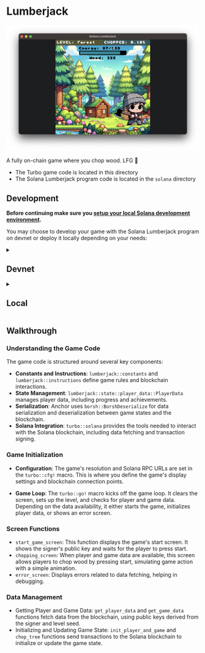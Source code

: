 # Lumberjack

![screenshot](./screenshot.png)

A fully on-chain game where you chop wood. LFG 😤

- The Turbo game code is located in this directory
- The Solana Lumberjack program code is located in the `solana` directory

## Development

**Before continuing make sure you [setup your local Solana development environment](https://solana.com/developers/guides/getstarted/setup-local-development).**

You may choose to develop your game with the Solana Lumberjack program on devnet or deploy it locally depending on your needs:

<details>
<summary><h2>Devnet</h2></summary>

If you want to focus on your game code and have no intention of modifying the Solana lumberjack program, you can follow the steps in this section.

1. **Configuration**

A version of the lumberjack prorgam is deployed on Solana devnet with the program ID `HvGnquJPQ37WpwoCoByDe7bbaWSoZyQMsj9iTtHat6xo`. To interact with it, update your configuration in `src/lib.rs` to the following:

```rust
turbo::cfg! {r#"
    name = "Solana Lumberjack"
    [settings]
    resolution = [256, 256]
    [solana]
    http-rpc-url = "http://api.devnet.solana.com"
    ws-rpc-url = "wss://api.devnet.solana.com"
"#}
```

2. **Get Devnet Sol**

Be sure to airdrop devnet sol to your local account:

```
solana airdrop 5 -u devnet
```

3. **Run your game**

```
TURBO_SOL_SIGNER=<YOUR_BASE58_ACCOUNT_PRIVATE_KEY> turbo run -w .
```

</details>

<details>

<summary><h2>Local</h2></summary>

1. **Configuration**

Ensure your `turbo::cgf!` Solana rpc urls point towards `localhost`:

```rust
turbo::cfg! {r#"
    name = "Solana Lumberjack"
    [settings]
    resolution = [256, 256]
    [solana]
    http-rpc-url = "http://localhost:8899"
    ws-rpc-url = "ws://localhost:8900"
"#}
```
 
2. **Run Your Local Solana Validator**

```rust
solana-test-validator
```

3. **Build & Deploy the Program**

After you run your local validator, you need to deploy the lumberjack program locally
In the solana-lumberjack/solana/lumberjack dir, run this:

```
cargo build-sbf && solana program deploy target/deploy/lumberjack.so --program-id lumberjack-keypair.json
```

After running, that should dump something like the following:

```
Error: Function _ZN112_$LT$solana_program..instruction..InstructionError$u20$as$u20$solana_frozen_abi..abi_example..AbiEnumVisitor$GT$13visit_for_abi17hb025dbcd5ce47bc7E Stack offset of 4584 exceeded max offset of 4096 by 488 bytes, please minimize large stack variables
    Finished release [optimized] target(s) in 0.23s
Program Id: HvGnquJPQ37WpwoCoByDe7bbaWSoZyQMsj9iTtHat6xo
```

**Note**: Using the `program-id` flag when deploying is important as it will ensure you get a consistent program id when deploying the program (`HvGnquJPQ37WpwoCoByDe7bbaWSoZyQMsj9iTtHat6xo`).

4. **Run your game**

```
TURBO_SOL_SIGNER=<YOUR_BASE58_ACCOUNT_PRIVATE_KEY> turbo run -w .
```

</details>

## Walkthrough

### Understanding the Game Code

The game code is structured around several key components:

- **Constants and Instructions**: `lumberjack::constants` and `lumberjack::instructions` define game rules and blockchain interactions.
- **State Management**: `lumberjack::state::player_data::PlayerData` manages player data, including progress and achievements.
- **Serialization**: Anchor uses `borsh::BorshDeserialize` for data serialization and deserialization between game states and the blockchain.
- **Solana Integration**: `turbo::solana` provides the tools needed to interact with the Solana blockchain, including data fetching and transaction signing.

### Game Initialization

- **Configuration**: The game's resolution and Solana RPC URLs are set in the `turbo::cfg!` macro. This is where you define the game's display settings and blockchain connection points.

- **Game Loop**: The `turbo::go!` macro kicks off the game loop. It clears the screen, sets up the level, and checks for player and game data. Depending on the data availability, it either starts the game, initializes player data, or shows an error screen.

### Screen Functions

- `start_game_screen`: This function displays the game's start screen. It shows the signer's public key and waits for the player to press start.
- `chopping_screen`: When player and game data are available, this screen allows players to chop wood by pressing start, simulating game action with a simple animation.
- `error_screen`: Displays errors related to data fetching, helping in debugging.


### Data Management

- Getting Player and Game Data: `get_player_data` and `get_game_data` functions fetch data from the blockchain, using public keys derived from the signer and level seed.
- Initializing and Updating Game State: `init_player_and_game` and `chop_tree` functions send transactions to the Solana blockchain to initialize or update the game state.